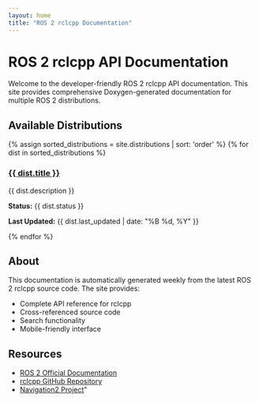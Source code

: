 ```yaml
---
layout: home
title: "ROS 2 rclcpp Documentation"
---
```


# ROS 2 rclcpp API Documentation

Welcome to the developer-friendly ROS 2 rclcpp API documentation. This site provides comprehensive Doxygen-generated documentation for multiple ROS 2 distributions.

## Available Distributions

<div class="distribution-grid">
  {% assign sorted_distributions = site.distributions | sort: 'order' %}
  {% for dist in sorted_distributions %}
  <div class="distribution-card">
    <h3><a href="{{ dist.url }}">{{ dist.title }}</a></h3>
    <p>{{ dist.description }}</p>
    <p><strong>Status:</strong> {{ dist.status }}</p>
    <p><strong>Last Updated:</strong> {{ dist.last_updated | date: "%B %d, %Y" }}</p>
  </div>
  {% endfor %}
</div>

## About

This documentation is automatically generated weekly from the latest ROS 2 rclcpp source code. The site provides:

- Complete API reference for rclcpp
- Cross-referenced source code
- Search functionality
- Mobile-friendly interface

## Resources

- [ROS 2 Official Documentation](https://docs.ros.org/)
- [rclcpp GitHub Repository](https://github.com/ros2/rclcpp)
- [Navigation2 Project](https://navigation.ros.org/)"